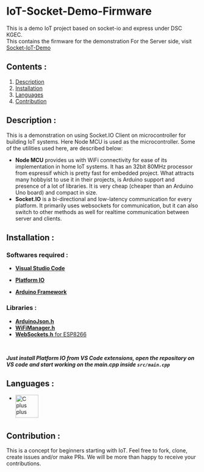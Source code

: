 # **IoT-Socket-Demo-Firmware**

This is a demo IoT project based on socket-io and express under DSC KGEC.<br>
This contains the firmware for the demonstration
For the Server side, visit [Socket-IoT-Demo](https://github.com/DSCKGEC/IoT-Socket-Demo)
<br>

## **Contents :**
1. [Description](#description)
0. [Installation](#installation)
0. [Languages](#languages)
0. [Contribution](#contribution)

## **Description :**

This is a demonstration on using Socket.IO Client on microcontroller for building IoT systems. Here Node MCU is used as the microcontroller. Some of the utilities used here, are described below:
- **Node MCU** provides us with WiFi connectivity for ease of its implementation in home IoT systems. It has an 32bit 80MHz processor from espressif which is pretty fast for embedded project. What attracts many hobbyist to use it in their projects, is Arduino support and presence of a lot of libraries. It is very cheap (cheaper than an Arduino Uno board) and compact in size.
- **Socket.IO** is a bi-directional and low-latency communication for every platform. It primarily uses websockets for communication, but it can also switch to other methods as well for realtime communication between server and clients.

## **Installation :**
### Softwares required :

- [**Visual Studio Code**](https://code.visualstudio.com/)

- [**Platform IO**](https://platformio.org/)

- [**Arduino Framework**](https://www.arduino.cc/)

### Libraries :
- [**ArduinoJson.h**](https://github.com/bblanchon/ArduinoJson.git)
- [**WiFiManager.h**](https://github.com/tzapu/WiFiManager.git)
- [**WebSockets.h** for ESP8266](https://github.com/Links2004/arduinoWebSockets.git)
<br>

***Just install Platform IO from VS Code extensions, open the repository on VS code and start working on the main.cpp inside ```src/main.cpp```***


## **Languages :**

- <img align="left" alt="C plus plus" width="60px" src="https://user-images.githubusercontent.com/72512900/146313275-30ec5b18-531f-4444-a777-025ff4deacbb.png" />
<br>

<br>

## **Contribution :**
This is a concept for beginners starting with IoT. Feel free to fork, clone, create issues and/or make PRs. We will be more than happy to receive your contributions.

